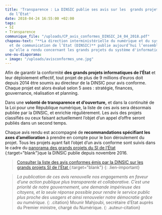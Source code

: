 ```yaml
---
title: 'Transparence : La DINSIC publie ses avis sur les  grands projets informatiques
  de l’État'
date: 2018-04-24 16:55:00 +02:00
tags:
- SI
- Transparence
communique_file: "/uploads/CP_avis_conformes_DINSIC_24_04_2018.pdf"
chapeau-text: "**La direction interministérielle du numérique et du système d’information
  et de communication de l’Etat (DINSIC)** publie aujourd’hui l’ensemble des avis
  qu’elle a rendu concernant les grands projets du système d'information de l’État. "
une-ou-diaporama:
- image: "/uploads/avisconformes_une.jpg"
---
```


Afin de garantir la conformité **des grands projets informatiques de l’État** et leur déploiement effectif, tout projet de plus de 9 millions d’euros doit depuis 2014 être soumis au directeur de la DINSIC pour avis conforme. Chaque projet est alors évalué selon 5 axes : stratégie, finances, gouvernance, réalisation et planning. 

Dans une **volonté de transparence et d‘ouverture,** et dans la continuité de la Loi pour une République numérique, la liste de ces avis sera désormais publiée par la DINSIC, et enrichie régulièrement. Les avis des projets classifiés ou ceux faisant actuellement l’objet d’un appel d’offre seront publiés dans un second temps. 

Chaque avis rendu est accompagné de **recommandations spécifiant les axes d’amélioration** à prendre en compte pour le bon déroulement du projet. Tous les projets ayant fait l’objet d’un avis conforme sont suivis dans le cadre du [panorama des grands projets du SI de l’État ](www.modernisation.gouv.fr/outils-et-methodes-pour-transformer/panorama-des-grands-projets-si-de-letat){:target="blank"}que la DINSIC publie depuis novembre 2016. 

> [Consulter la liste des avis conformes émis par la DINSIC sur les grands projets SI de l’État ](www.modernisation.gouv.fr/outils-et-methodes-pour-transformer/projets-informatiques-de-letat-avis-conformes-emis-par-la-dinsic){:target="blank"}
{: .lien-important}
 
> *La publication de ces avis renouvelle nos engagements en faveur d’une action publique plus transparente et collaborative. C’est une priorité de notre gouvernement, une demande impérieuse des citoyens, et la seule réponse possible pour rendre le service public plus proche des usagers et ainsi renouveler notre démocratie grâce au numérique.*
{: .citation}
> Mounir Mahjoubi, secrétaire d’Etat auprès du Premier ministre, chargé du Numérique. 
{: .auteur-citation}
 